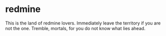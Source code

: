 # redmine
This is the land of redmine lovers. Immediately leave the territory if you are not the one.
Tremble, mortals, for you do not know what lies ahead.

